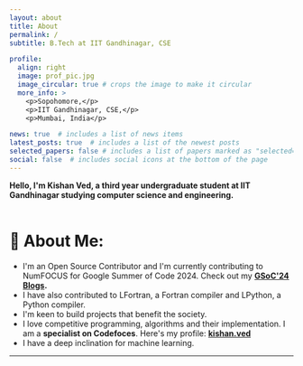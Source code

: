 ```yaml
---
layout: about
title: About
permalink: /
subtitle: B.Tech at IIT Gandhinagar, CSE

profile:
  align: right
  image: prof_pic.jpg
  image_circular: true # crops the image to make it circular
  more_info: >
    <p>Sopohomore,</p>
    <p>IIT Gandhinagar, CSE,</p>
    <p>Mumbai, India</p>

news: true  # includes a list of news items
latest_posts: true  # includes a list of the newest posts
selected_papers: false # includes a list of papers marked as "selected={true}"
social: false  # includes social icons at the bottom of the page
---
```


<b>Hello, I'm Kishan Ved, a third year undergraduate student at IIT Gandhinagar studying computer science and engineering.</b>
<br><br>
# 💫 About Me:
- I'm an Open Source Contributor and I'm currently contributing to NumFOCUS for Google Summer of Code 2024. Check out my <b>[GSoC'24 Blogs](https://kishanved.tech/blog/).<br></b>
- I have also contributed to LFortran, a Fortran compiler and LPython, a Python compiler.<br>
- I'm keen to build projects that benefit the society.<br>
- I love competitive programming, algorithms and their implementation. I am a **specialist on Codefoces**. Here's my profile: **[kishan.ved](https://codeforces.com/profile/kishan.ved)** <br>
- I have a deep inclination for machine learning.

---